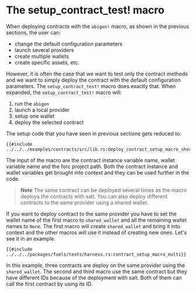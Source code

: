 # The setup_contract_test! macro

When deploying contracts with the `abigen!` macro, as shown in the previous sections, the user can:
- change the default configuration parameters
- launch several providers
- create multiple wallets
- create specific assets, etc.

However, it is often the case that we want to test only the contract methods and we want to simply deploy the contract with the default configuration parameters. The `setup_contract_test!` macro does exactly that. When expanded, the `setup_contract_test!` macro will:
1. run the `abigen`
2. launch a local provider
3. setup one wallet
4. deploy the selected contract

The setup code that you have seen in previous sections gets reduced to:

```rust,ignore
{{#include ../../../examples/contracts/src/lib.rs:deploy_contract_setup_macro_short}}
```

The input of the macro are the contract instance variable name, wallet variable name and the forc project path. Both the contract instance and wallet variables get brought into context and they can be used further in the code.

>**Note** The same contract can be deployed several times as the macro deploys the contracts with salt. You can also deploy different contracts to the same provider using a shared wallet.

If you want to deploy contract to the same provider you have to set the wallet name of the first macro to `shared_wallet` and all the remaining wallet names to `None`. The first macro will create `shared_wallet` and bring it into context and the other macros will use it instead of creating new ones. Let's see it in an example.

```rust,ignore
{{#include ../../../packages/fuels/tests/harness.rs:contract_setup_macro_multi}}
```
In this example, three contracts are deploy on the same provider using the `shared_wallet`. The second and third macro use the same contract but they have different IDs because of the deployment with salt. Both of them can call the first contract by using its ID.

